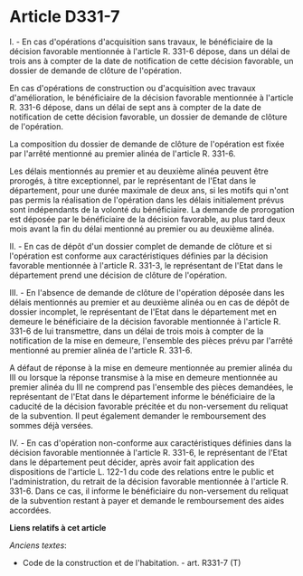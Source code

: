 # Article D331-7

I. - En cas d'opérations d'acquisition sans travaux, le bénéficiaire de la décision favorable mentionnée à l'article R. 331-6
dépose, dans un délai de trois ans à compter de la date de notification de cette décision favorable, un dossier de demande de
clôture de l'opération.

En cas d'opérations de construction ou d'acquisition avec travaux d'amélioration, le bénéficiaire de la décision favorable
mentionnée à l'article R. 331-6 dépose, dans un délai de sept ans à compter de la date de notification de cette décision
favorable, un dossier de demande de clôture de l'opération.

La composition du dossier de demande de clôture de l'opération est fixée par l'arrêté mentionné au premier alinéa de
l'article R. 331-6.

Les délais mentionnés au premier et au deuxième alinéa peuvent être prorogés, à titre exceptionnel, par le représentant de
l'Etat dans le département, pour une durée maximale de deux ans, si les motifs qui n'ont pas permis la réalisation de
l'opération dans les délais initialement prévus sont indépendants de la volonté du bénéficiaire. La demande de prorogation
est déposée par le bénéficiaire de la décision favorable, au plus tard deux mois avant la fin du délai mentionné au premier
ou au deuxième alinéa.

II. - En cas de dépôt d'un dossier complet de demande de clôture et si l'opération est conforme aux caractéristiques définies
par la décision favorable mentionnée à l'article R. 331-3, le représentant de l'Etat dans le département prend une décision
de clôture de l'opération.

III. - En l'absence de demande de clôture de l'opération déposée dans les délais mentionnés au premier et au deuxième alinéa
ou en cas de dépôt de dossier incomplet, le représentant de l'Etat dans le département met en demeure le bénéficiaire de la
décision favorable mentionnée à l'article R. 331-6 de lui transmettre, dans un délai de trois mois à compter de la
notification de la mise en demeure, l'ensemble des pièces prévu par l'arrêté mentionné au premier alinéa de l'article R.
331-6.

A défaut de réponse à la mise en demeure mentionnée au premier alinéa du III ou lorsque la réponse transmise à la mise en
demeure mentionnée au premier alinéa du III ne comprend pas l'ensemble des pièces demandées, le représentant de l'Etat dans
le département informe le bénéficiaire de la caducité de la décision favorable précitée et du non-versement du reliquat de la
subvention. Il peut également demander le remboursement des sommes déjà versées.

IV. - En cas d'opération non-conforme aux caractéristiques définies dans la décision favorable mentionnée à l'article R.
331-6, le représentant de l'Etat dans le département peut décider, après avoir fait application des dispositions de l'article
L. 122-1 du code des relations entre le public et l'administration, du retrait de la décision favorable mentionnée à
l'article R. 331-6. Dans ce cas, il informe le bénéficiaire du non-versement du reliquat de la subvention restant à payer et
demande le remboursement des aides accordées.

**Liens relatifs à cet article**

_Anciens textes_:

  - Code de la construction et de l'habitation. - art. R331-7 (T)
